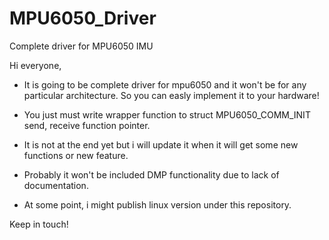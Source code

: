 # MPU6050_Driver
Complete driver for MPU6050 IMU 


Hi everyone,

- It is going to be complete driver for mpu6050 and it won't be for any particular architecture. So you can easly implement it to your hardware!
- You just must write wrapper function to struct MPU6050_COMM_INIT send, receive function pointer. 
- It is not at the end yet but i will update it when it will get some new functions or new feature.

- Probably it won't be included DMP functionality due to lack of documentation.

- At some point, i might publish linux version under this repository.


Keep in touch!
